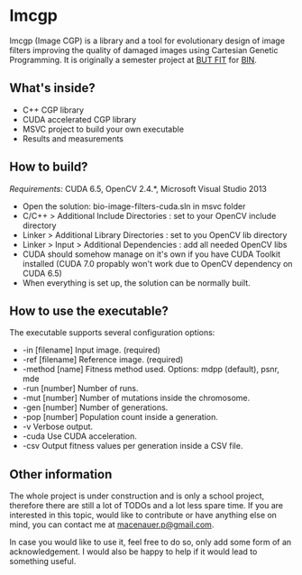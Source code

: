 # Imcgp
Imcgp (Image CGP) is a library and a tool for evolutionary design of image filters improving the quality of damaged images using Cartesian Genetic Programming. It is originally a semester project at <a href="http://www.fit.vutbr.cz/">BUT FIT</a> for <a href="http://www.fit.vutbr.cz/study/course-l.php?id=9884">BIN</a>.

## What's inside?
* C++ CGP library 
* CUDA accelerated CGP library
* MSVC project to build your own executable
* Results and measurements

## How to build?

*Requirements:* CUDA 6.5, OpenCV 2.4.*, Microsoft Visual Studio 2013

* Open the solution: bio-image-filters-cuda.sln in msvc folder
* C/C++ > Additional Include Directories : set to your OpenCV include directory
* Linker > Additional Library Directories : set to you OpenCV lib directory
* Linker > Input > Additional Dependencies : add all needed OpenCV libs
* CUDA should somehow manage on it's own if you have CUDA Toolkit installed (CUDA 7.0 propably won't work due to OpenCV dependency on CUDA 6.5)
* When everything is set up, the solution can be normally built.

## How to use the executable?

The executable supports several configuration options:

* -in [filename] Input image. (required)
* -ref [filename] Reference image. (required)
* -method [name] Fitness method used. Options: mdpp (default), psnr, mde
* -run [number] Number of runs.
* -mut [number] Number of mutations inside the chromosome.
* -gen [number] Number of generations.
* -pop [number] Population count inside a generation.
* -v Verbose output.
* -cuda Use CUDA acceleration.
* -csv Output fitness values per generation inside a CSV file.

## Other information

The whole project is under construction and is only a school project, therefore there are still a lot of TODOs and a lot less spare time. If you are interested in this topic, would like to contribute or have anything else on mind, you can contact me at <a href="mailto:macenauer.p@gmail.com">macenauer.p@gmail.com</a>.

In case you would like to use it, feel free to do so, only add some form of an acknowledgement. I would also be happy to help if it would lead to something useful.
